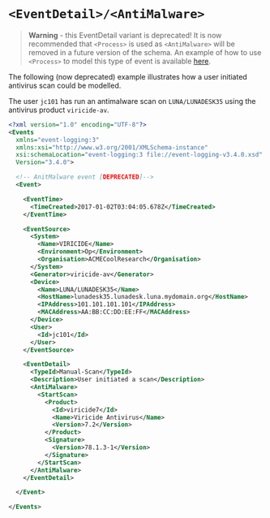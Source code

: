 # `<EventDetail>/<AntiMalware>`

> **Warning** - this EventDetail variant is deprecated! It is now recommended that `<Process>` is used as `<AntiMalware>` will be removed in a future version of the schema.
> An example of how to use `<Process>` to model this type of event is available [here](process.md).

The following (now deprecated) example illustrates how a user initiated antivirus scan could be modelled.

The user `jc101` has run an antimalware scan on `LUNA/LUNADESK35` using the antivirus product `viricide-av`.

``` xml
<?xml version="1.0" encoding="UTF-8"?>
<Events
  xmlns="event-logging:3"
  xmlns:xsi="http://www.w3.org/2001/XMLSchema-instance"
  xsi:schemaLocation="event-logging:3 file://event-logging-v3.4.0.xsd"
  Version="3.4.0">

  <!-- AnitMalware event [DEPRECATED]-->
  <Event>

    <EventTime>
      <TimeCreated>2017-01-02T03:04:05.678Z</TimeCreated>
    </EventTime>

    <EventSource>
      <System>
        <Name>VIRICIDE</Name>
        <Environment>Op</Environment>
        <Organisation>ACMECoolResearch</Organisation>
      </System>
      <Generator>viricide-av</Generator>
      <Device>
        <Name>LUNA/LUNADESK35</Name>
        <HostName>lunadesk35.lunadesk.luna.mydomain.org</HostName>
        <IPAddress>101.101.101.101</IPAddress>
        <MACAddress>AA:BB:CC:DD:EE:FF</MACAddress>
      </Device>
      <User>
        <Id>jc101</Id>
      </User>
    </EventSource>

    <EventDetail>
      <TypeId>Manual-Scan</TypeId>
      <Description>User initiated a scan</Description>
      <AntiMalware>
        <StartScan>
          <Product>
            <Id>viricide7</Id>
            <Name>Viricide Antivirus</Name>
            <Version>7.2</Version>
          </Product>
          <Signature>
            <Version>78.1.3-1</Version>
          </Signature>
        </StartScan>
      </AntiMalware>
    </EventDetail>

  </Event>

</Events>
```

